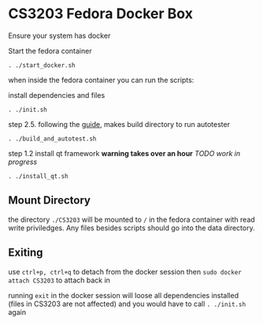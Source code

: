 # CS3203 Fedora Docker Box

Ensure your system has docker

Start the fedora container
```
. ./start_docker.sh
```

when inside the fedora container you can run the scripts:

install dependencies and files
```
. ./init.sh
```

step 2.5. following the [guide](https://github.com/nus-cs3203/project-wiki/wiki/Cross-platform-Startup-SPA-Solution), makes build directory to run autotester
```
. ./build_and_autotest.sh
```

step 1.2 install qt framework **warning takes over an hour**
*TODO work in progress*
```
. ./install_qt.sh
```

## Mount Directory

the directory `./CS3203` will be mounted to `/` in the fedora container with read write priviledges. Any files besides scripts should go into the data directory.

## Exiting

use `ctrl+p, ctrl+q` to detach from the docker session
then `sudo docker attach CS3203` to attach back in

running `exit` in the docker session will loose all dependencies installed (files in CS3203 are not affected) and you would have to call `. ./init.sh` again